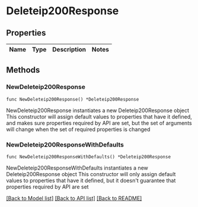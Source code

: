 # Deleteip200Response

## Properties

Name | Type | Description | Notes
------------ | ------------- | ------------- | -------------

## Methods

### NewDeleteip200Response

`func NewDeleteip200Response() *Deleteip200Response`

NewDeleteip200Response instantiates a new Deleteip200Response object
This constructor will assign default values to properties that have it defined,
and makes sure properties required by API are set, but the set of arguments
will change when the set of required properties is changed

### NewDeleteip200ResponseWithDefaults

`func NewDeleteip200ResponseWithDefaults() *Deleteip200Response`

NewDeleteip200ResponseWithDefaults instantiates a new Deleteip200Response object
This constructor will only assign default values to properties that have it defined,
but it doesn't guarantee that properties required by API are set


[[Back to Model list]](../README.md#documentation-for-models) [[Back to API list]](../README.md#documentation-for-api-endpoints) [[Back to README]](../README.md)


